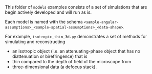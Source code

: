 This folder of `models` examples consists of a set of simulations that are begin actively developed and will run as is. 

Each model is named with the schema `<sample-angular-assumptions>_<sample-spatial-assumptions>_<data-shape>`. 

For example, `isotropic_thin_3d.py` demonstrates a set of methods for simulating and reconstructing 
- an isotropic object (i.e. an attenuating-phase object that has no diattenuation or birefringence) that is
- thin compared to the depth of field of the microscope from
-  three-dimensional data (a defocus stack). 

